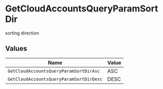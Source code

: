 # GetCloudAccountsQueryParamSortDir

sorting direction


## Values

| Name                                    | Value                                   |
| --------------------------------------- | --------------------------------------- |
| `GetCloudAccountsQueryParamSortDirAsc`  | ASC                                     |
| `GetCloudAccountsQueryParamSortDirDesc` | DESC                                    |